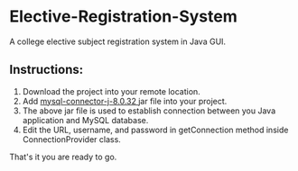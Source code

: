 # Elective-Registration-System

A college elective subject registration system in Java GUI.

## Instructions:
<ol>
  <li>Download the project into your remote location.</li>
  <li>Add <a href="https://dev.mysql.com/downloads/connector/j/"> mysql-connector-j-8.0.32 </a> jar file into your project.</li>
  <li>The above jar file is used to establish connection between you Java application and MySQL database.</li>
  <li>Edit the URL, username, and password in getConnection method inside ConnectionProvider class. </li>
</ol>

That's it you are ready to go.
